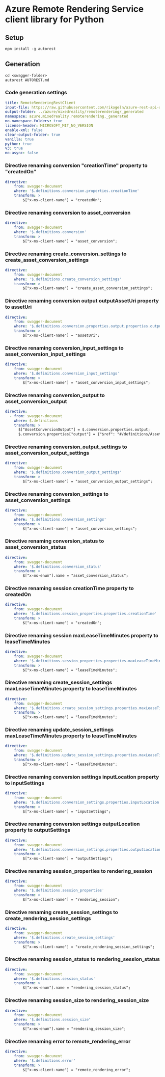 # Azure Remote Rendering Service client library for Python

## Setup

```ps
npm install -g autorest
```

## Generation

```ps
cd <swagger-folder>
autorest AUTOREST.md
```

### Code generation settings

```yaml
title: RemoteRenderingRestClient
input-file: https://raw.githubusercontent.com/rikogeln/azure-rest-api-specs/c90870a194ab90b29760ab06ea7d18c4573a7d93/specification/mixedreality/data-plane/Microsoft.MixedReality/stable/2021-01-01/mr-arr.json
output-folder: ../azure/mixedreality/remoterendering/_generated
namespace: azure.mixedreality.remoterendering._generated
no-namespace-folders: true
license-header: MICROSOFT_MIT_NO_VERSION
enable-xml: false
clear-output-folder: true
vanilla: true
python: true
v3: true
no-async: false
```

### Directive renaming conversion "creationTime" property to "createdOn"

``` yaml
directive:
    from: swagger-document
    where: '$.definitions.conversion.properties.creationTime'
    transform: >
        $["x-ms-client-name"] = "createdOn";
```

### Directive renaming conversion to asset_conversion

``` yaml
directive:
    from: swagger-document
    where: '$.definitions.conversion'
    transform: >
        $["x-ms-client-name"] = "asset_conversion";
```

### Directive renaming create_conversion_settings to create_asset_conversion_settings

``` yaml
directive:
    from: swagger-document
    where: '$.definitions.create_conversion_settings'
    transform: >
        $["x-ms-client-name"] = "create_asset_conversion_settings";
```

### Directive renaming conversion output outputAssetUri property to assetUri

``` yaml
directive:
    from: swagger-document
    where: '$.definitions.conversion.properties.output.properties.outputAssetUri'
    transform: >
        $["x-ms-client-name"] = "assetUri";
```

### Directive renaming conversion_input_settings to asset_conversion_input_settings

``` yaml
directive:
    from: swagger-document
    where: '$.definitions.conversion_input_settings'
    transform: >
        $["x-ms-client-name"] = "asset_conversion_input_settings";
```

### Directive renaming conversion_output to asset_conversion_output

``` yaml
directive:
  - from: swagger-document
    where: $.definitions
    transform: >
      $["AssetConversionOutput"] = $.conversion.properties.output;
      $.conversion.properties["output"] = {"$ref": "#/definitions/AssetConversionOutput"};
```

### Directive renaming conversion_output_settings to asset_conversion_output_settings

``` yaml
directive:
    from: swagger-document
    where: '$.definitions.conversion_output_settings'
    transform: >
        $["x-ms-client-name"] = "asset_conversion_output_settings";
```

### Directive renaming conversion_settings to asset_conversion_settings

``` yaml
directive:
    from: swagger-document
    where: '$.definitions.conversion_settings'
    transform: >
        $["x-ms-client-name"] = "asset_conversion_settings";
```

### Directive renaming conversion_status to asset_conversion_status

``` yaml
directive:
    from: swagger-document
    where: '$.definitions.conversion_status'
    transform: >
        $["x-ms-enum"].name = "asset_conversion_status";
```

### Directive renaming session creationTime property to createdOn

``` yaml
directive:
    from: swagger-document
    where: '$.definitions.session_properties.properties.creationTime'
    transform: >
        $["x-ms-client-name"] = "createdOn";
```

### Directive renaming session maxLeaseTimeMinutes property to leaseTimeMinutes

``` yaml
directive:
    from: swagger-document
    where: '$.definitions.session_properties.properties.maxLeaseTimeMinutes'
    transform: >
        $["x-ms-client-name"] = "leaseTimeMinutes";
```

### Directive renaming create_session_settings maxLeaseTimeMinutes property to leaseTimeMinutes

``` yaml
directive:
    from: swagger-document
    where: '$.definitions.create_session_settings.properties.maxLeaseTimeMinutes'
    transform: >
        $["x-ms-client-name"] = "leaseTimeMinutes";
```

### Directive renaming update_session_settings maxLeaseTimeMinutes property to leaseTimeMinutes

``` yaml
directive:
    from: swagger-document
    where: '$.definitions.update_session_settings.properties.maxLeaseTimeMinutes'
    transform: >
        $["x-ms-client-name"] = "leaseTimeMinutes";
```


### Directive renaming conversion settings inputLocation property to inputSettings

``` yaml
directive:
    from: swagger-document
    where: '$.definitions.conversion_settings.properties.inputLocation'
    transform: >
        $["x-ms-client-name"] = "inputSettings";
```

### Directive renaming conversion settings outputLocation property to outputSettings

``` yaml
directive:
    from: swagger-document
    where: '$.definitions.conversion_settings.properties.outputLocation'
    transform: >
        $["x-ms-client-name"] = "outputSettings";
```

### Directive renaming session_properties to rendering_session

``` yaml
directive:
    from: swagger-document
    where: '$.definitions.session_properties'
    transform: >
        $["x-ms-client-name"] = "rendering_session";
```

### Directive renaming create_session_settings to create_rendering_session_settings

``` yaml
directive:
    from: swagger-document
    where: '$.definitions.create_session_settings'
    transform: >
        $["x-ms-client-name"] = "create_rendering_session_settings";
```

### Directive renaming session_status to rendering_session_status

``` yaml
directive:
    from: swagger-document
    where: '$.definitions.session_status'
    transform: >
        $["x-ms-enum"].name = "rendering_session_status";
```

### Directive renaming session_size to rendering_session_size

``` yaml
directive:
    from: swagger-document
    where: '$.definitions.session_size'
    transform: >
        $["x-ms-enum"].name = "rendering_session_size";
```

### Directive renaming error to remote_rendering_error

``` yaml
directive:
    from: swagger-document
    where: '$.definitions.error'
    transform: >
        $["x-ms-client-name"] = "remote_rendering_error";
```